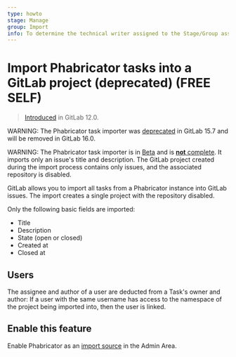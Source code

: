 ```yaml
---
type: howto
stage: Manage
group: Import
info: To determine the technical writer assigned to the Stage/Group associated with this page, see https://about.gitlab.com/handbook/product/ux/technical-writing/#assignments
---
```


# Import Phabricator tasks into a GitLab project (deprecated) **(FREE SELF)**

> [Introduced](https://gitlab.com/gitlab-org/gitlab-foss/-/issues/60562) in GitLab 12.0.

WARNING:
The Phabricator task importer was [deprecated](https://gitlab.com/gitlab-org/gitlab/-/merge_requests/106369) in GitLab 15.7
and will be removed in GitLab 16.0.

WARNING:
The Phabricator task importer is in
[Beta](../../../policy/alpha-beta-support.md#beta) and is
[**not** complete](https://gitlab.com/gitlab-org/gitlab/-/issues/284406). It imports
only an issue's title and description. The GitLab project created during the import
process contains only issues, and the associated repository is disabled.

GitLab allows you to import all tasks from a Phabricator instance into
GitLab issues. The import creates a single project with the
repository disabled.

Only the following basic fields are imported:

- Title
- Description
- State (open or closed)
- Created at
- Closed at

## Users

The assignee and author of a user are deducted from a Task's owner and
author: If a user with the same username has access to the namespace
of the project being imported into, then the user is linked.

## Enable this feature

Enable Phabricator as an [import source](../../admin_area/settings/visibility_and_access_controls.md#configure-allowed-import-sources) in the Admin Area.
